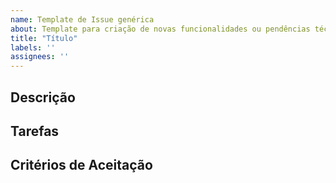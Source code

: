 ```yaml
---
name: Template de Issue genérica
about: Template para criação de novas funcionalidades ou pendências técnicas
title: "Título"
labels: ''
assignees: ''
---
```


## Descrição

<!-- Apresentar um texto curto a respeito do que deve ser feito -->

## Tarefas

<!-- Enumerar as tarefas necessárias para concluir a issue -->
<!-- - [ ] Tarefa 1. -->

## Critérios de Aceitação

<!-- Enumerar os critérios de aceitação dessa issue -->
<!-- - Exemplo 1. -->

<!-- ## Observações -->

<!-- Informações adicionais que ajudem no desenvolvimento da issue. -->

<!-- ## Lembretes -->

<!-- - A issue deve ser delegada a alguém; -->
<!-- - A issue deve ter labels. -->
<!-- - A issue deve ser eventualmente associada a uma sprint -->
